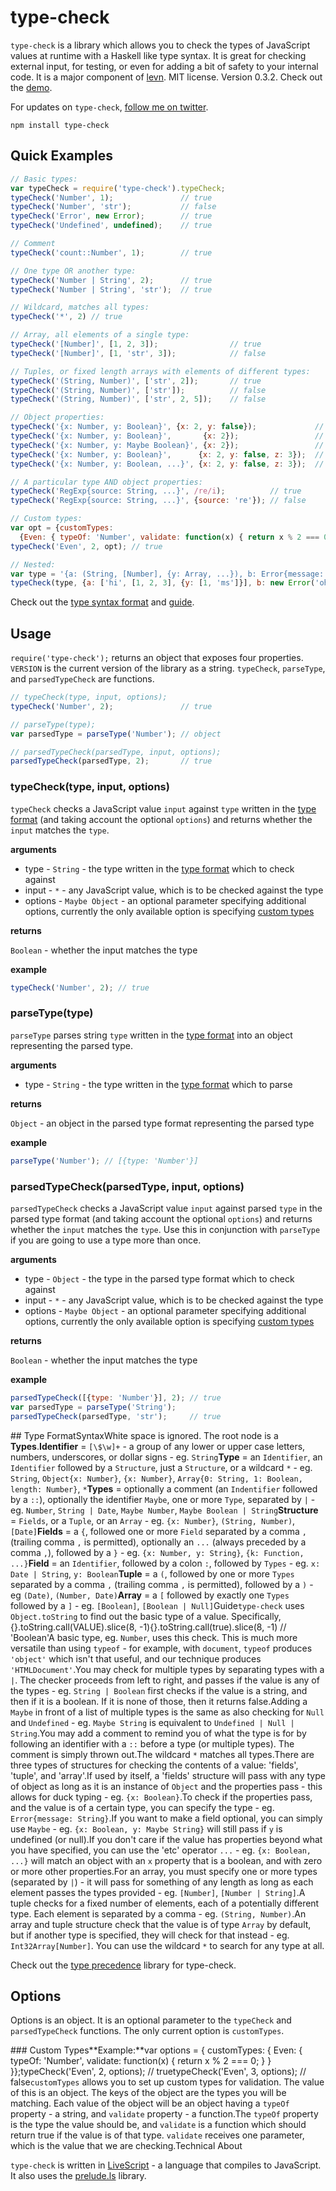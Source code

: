 # type-check

`type-check` is a library which allows you to check the types of JavaScript values at runtime with a Haskell like type syntax. It is great for checking external input, for testing, or even for adding a bit of safety to your internal code. It is a major component of [levn](https://github.com/gkz/levn). MIT license. Version 0.3.2. Check out the [demo](http://gkz.github.io/type-check/).

For updates on `type-check`, [follow me on twitter](https://twitter.com/gkzahariev).

```
npm install type-check
```

## Quick Examples

```js
// Basic types:
var typeCheck = require('type-check').typeCheck;
typeCheck('Number', 1);               // true
typeCheck('Number', 'str');           // false
typeCheck('Error', new Error);        // true
typeCheck('Undefined', undefined);    // true

// Comment
typeCheck('count::Number', 1);        // true

// One type OR another type:
typeCheck('Number | String', 2);      // true
typeCheck('Number | String', 'str');  // true

// Wildcard, matches all types:
typeCheck('*', 2) // true

// Array, all elements of a single type:
typeCheck('[Number]', [1, 2, 3]);                // true
typeCheck('[Number]', [1, 'str', 3]);            // false

// Tuples, or fixed length arrays with elements of different types:
typeCheck('(String, Number)', ['str', 2]);       // true
typeCheck('(String, Number)', ['str']);          // false
typeCheck('(String, Number)', ['str', 2, 5]);    // false

// Object properties:
typeCheck('{x: Number, y: Boolean}', {x: 2, y: false});             // true
typeCheck('{x: Number, y: Boolean}',       {x: 2});                 // false
typeCheck('{x: Number, y: Maybe Boolean}', {x: 2});                 // true
typeCheck('{x: Number, y: Boolean}',      {x: 2, y: false, z: 3});  // false
typeCheck('{x: Number, y: Boolean, ...}', {x: 2, y: false, z: 3});  // true

// A particular type AND object properties:
typeCheck('RegExp{source: String, ...}', /re/i);          // true
typeCheck('RegExp{source: String, ...}', {source: 're'}); // false

// Custom types:
var opt = {customTypes:
  {Even: { typeOf: 'Number', validate: function(x) { return x % 2 === 0; }}}};
typeCheck('Even', 2, opt); // true

// Nested:
var type = '{a: (String, [Number], {y: Array, ...}), b: Error{message: String, ...}}'
typeCheck(type, {a: ['hi', [1, 2, 3], {y: [1, 'ms']}], b: new Error('oh no')}); // true
```

Check out the [type syntax format](./#syntax) and [guide](./#guide).

## Usage

`require('type-check');` returns an object that exposes four properties. `VERSION` is the current version of the library as a string. `typeCheck`, `parseType`, and `parsedTypeCheck` are functions.

```js
// typeCheck(type, input, options);
typeCheck('Number', 2);               // true

// parseType(type);
var parsedType = parseType('Number'); // object

// parsedTypeCheck(parsedType, input, options);
parsedTypeCheck(parsedType, 2);       // true
```

### typeCheck(type, input, options)

`typeCheck` checks a JavaScript value `input` against `type` written in the [type format](./#type-format) (and taking account the optional `options`) and returns whether the `input` matches the `type`.

**arguments**

* type - `String` - the type written in the [type format](./#type-format) which to check against
* input - `*` - any JavaScript value, which is to be checked against the type
* options - `Maybe Object` - an optional parameter specifying additional options, currently the only available option is specifying [custom types](./#custom-types)

**returns**

`Boolean` - whether the input matches the type

**example**

```js
typeCheck('Number', 2); // true
```

### parseType(type)

`parseType` parses string `type` written in the [type format](./#type-format) into an object representing the parsed type.

**arguments**

* type - `String` - the type written in the [type format](./#type-format) which to parse

**returns**

`Object` - an object in the parsed type format representing the parsed type

**example**

```js
parseType('Number'); // [{type: 'Number'}]
```

### parsedTypeCheck(parsedType, input, options)

`parsedTypeCheck` checks a JavaScript value `input` against parsed `type` in the parsed type format (and taking account the optional `options`) and returns whether the `input` matches the `type`. Use this in conjunction with `parseType` if you are going to use a type more than once.

**arguments**

* type - `Object` - the type in the parsed type format which to check against
* input - `*` - any JavaScript value, which is to be checked against the type
* options - `Maybe Object` - an optional parameter specifying additional options, currently the only available option is specifying [custom types](./#custom-types)

**returns**

`Boolean` - whether the input matches the type

**example**

```js
parsedTypeCheck([{type: 'Number'}], 2); // true
var parsedType = parseType('String');
parsedTypeCheck(parsedType, 'str');     // true
```

\## Type FormatSyntaxWhite space is ignored. The root node is a **Types**.**Identifier** = `[\$\w]+` - a group of any lower or upper case letters, numbers, underscores, or dollar signs - eg. `String`**Type** = an `Identifier`, an `Identifier` followed by a `Structure`, just a `Structure`, or a wildcard `*` - eg. `String`, `Object{x: Number}`, `{x: Number}`, `Array{0: String, 1: Boolean, length: Number}`, `*`**Types** = optionally a comment (an `Indentifier` followed by a `::`), optionally the identifier `Maybe`, one or more `Type`, separated by `|` - eg. `Number`, `String | Date`, `Maybe Number`, `Maybe Boolean | String`**Structure** = `Fields`, or a `Tuple`, or an `Array` - eg. `{x: Number}`, `(String, Number)`, `[Date]`**Fields** = a `{`, followed one or more `Field` separated by a comma `,` (trailing comma `,` is permitted), optionally an `...` (always preceded by a comma `,`), followed by a `}` - eg. `{x: Number, y: String}`, `{k: Function, ...}`**Field** = an `Identifier`, followed by a colon `:`, followed by `Types` - eg. `x: Date | String`, `y: Boolean`**Tuple** = a `(`, followed by one or more `Types` separated by a comma `,` (trailing comma `,` is permitted), followed by a `)` - eg `(Date)`, `(Number, Date)`**Array** = a `[` followed by exactly one `Types` followed by a `]` - eg. `[Boolean]`, `[Boolean | Null]`Guide`type-check` uses `Object.toString` to find out the basic type of a value. Specifically,{}.toString.call(VALUE).slice(8, -1){}.toString.call(true).slice(8, -1) // 'Boolean'A basic type, eg. `Number`, uses this check. This is much more versatile than using `typeof` - for example, with `document`, `typeof` produces `'object'` which isn't that useful, and our technique produces `'HTMLDocument'`.You may check for multiple types by separating types with a `|`. The checker proceeds from left to right, and passes if the value is any of the types - eg. `String | Boolean` first checks if the value is a string, and then if it is a boolean. If it is none of those, then it returns false.Adding a `Maybe` in front of a list of multiple types is the same as also checking for `Null` and `Undefined` - eg. `Maybe String` is equivalent to `Undefined | Null | String`.You may add a comment to remind you of what the type is for by following an identifier with a `::` before a type (or multiple types). The comment is simply thrown out.The wildcard `*` matches all types.There are three types of structures for checking the contents of a value: 'fields', 'tuple', and 'array'.If used by itself, a 'fields' structure will pass with any type of object as long as it is an instance of `Object` and the properties pass - this allows for duck typing - eg. `{x: Boolean}`.To check if the properties pass, and the value is of a certain type, you can specify the type - eg. `Error{message: String}`.If you want to make a field optional, you can simply use `Maybe` - eg. `{x: Boolean, y: Maybe String}` will still pass if `y` is undefined (or null).If you don't care if the value has properties beyond what you have specified, you can use the 'etc' operator `...` - eg. `{x: Boolean, ...}` will match an object with an `x` property that is a boolean, and with zero or more other properties.For an array, you must specify one or more types (separated by `|`) - it will pass for something of any length as long as each element passes the types provided - eg. `[Number]`, `[Number | String]`.A tuple checks for a fixed number of elements, each of a potentially different type. Each element is separated by a comma - eg. `(String, Number)`.An array and tuple structure check that the value is of type `Array` by default, but if another type is specified, they will check for that instead - eg. `Int32Array[Number]`. You can use the wildcard `*` to search for any type at all.

Check out the [type precedence](https://github.com/zaboco/type-precedence) library for type-check.

## Options

Options is an object. It is an optional parameter to the `typeCheck` and `parsedTypeCheck` functions. The only current option is `customTypes`.

\### Custom Types**Example:**var options = {  customTypes: {    Even: {      typeOf: 'Number',      validate: function(x) {        return x % 2 === 0;      }    }  \}};typeCheck('Even', 2, options); // truetypeCheck('Even', 3, options); // false`customTypes` allows you to set up custom types for validation. The value of this is an object. The keys of the object are the types you will be matching. Each value of the object will be an object having a `typeOf` property - a string, and `validate` property - a function.The `typeOf` property is the type the value should be, and `validate` is a function which should return true if the value is of that type. `validate` receives one parameter, which is the value that we are checking.Technical About

`type-check` is written in [LiveScript](http://livescript.net/) - a language that compiles to JavaScript. It also uses the [prelude.ls](http://preludels.com/) library.
